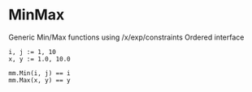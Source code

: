 # MinMax
Generic Min/Max functions using /x/exp/constraints Ordered interface

```
i, j := 1, 10
x, y := 1.0, 10.0

mm.Min(i, j) == i
mm.Max(x, y) == y
```
